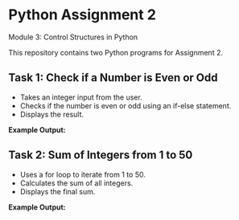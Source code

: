 # Python Assignment 2  
Module 3: Control Structures in Python  

This repository contains two Python programs for Assignment 2.  

## Task 1: Check if a Number is Even or Odd  
- Takes an integer input from the user.  
- Checks if the number is even or odd using an if-else statement.  
- Displays the result.  

**Example Output:**  


## Task 2: Sum of Integers from 1 to 50  
- Uses a for loop to iterate from 1 to 50.  
- Calculates the sum of all integers.  
- Displays the final sum.  

**Example Output:**  

